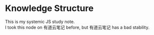 # Knowledge Structure

This is my systemic JS study note.  
I took this node on 有道云笔记 before, but 有道云笔记 has a bad stability.
